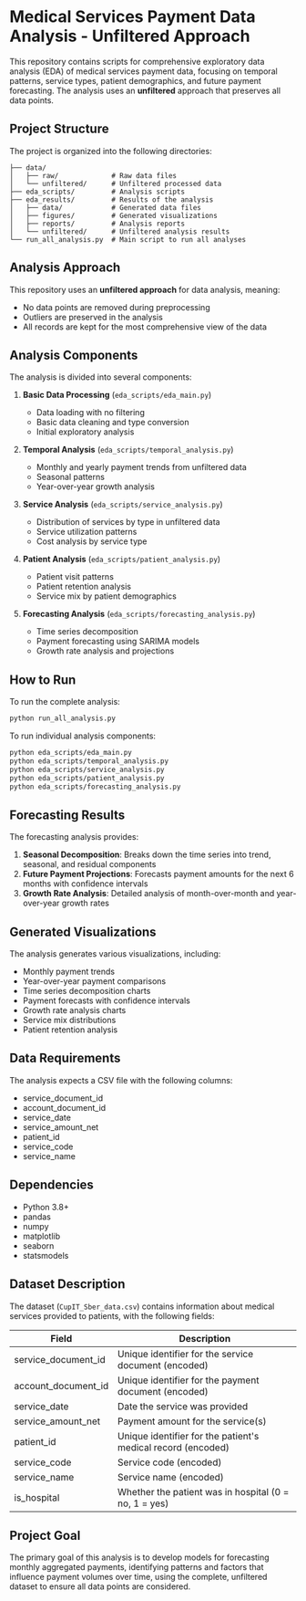 # Medical Services Payment Data Analysis - Unfiltered Approach

This repository contains scripts for comprehensive exploratory data analysis (EDA) of medical services payment data, focusing on temporal patterns, service types, patient demographics, and future payment forecasting. The analysis uses an **unfiltered** approach that preserves all data points.

## Project Structure

The project is organized into the following directories:

```
├── data/
│   ├── raw/             # Raw data files
│   └── unfiltered/      # Unfiltered processed data
├── eda_scripts/         # Analysis scripts
├── eda_results/         # Results of the analysis
│   ├── data/            # Generated data files
│   ├── figures/         # Generated visualizations
│   ├── reports/         # Analysis reports
│   └── unfiltered/      # Unfiltered analysis results
└── run_all_analysis.py  # Main script to run all analyses
```

## Analysis Approach

This repository uses an **unfiltered approach** for data analysis, meaning:
- No data points are removed during preprocessing
- Outliers are preserved in the analysis
- All records are kept for the most comprehensive view of the data

## Analysis Components

The analysis is divided into several components:

1. **Basic Data Processing** (`eda_scripts/eda_main.py`)
   - Data loading with no filtering
   - Basic data cleaning and type conversion
   - Initial exploratory analysis

2. **Temporal Analysis** (`eda_scripts/temporal_analysis.py`)
   - Monthly and yearly payment trends from unfiltered data
   - Seasonal patterns
   - Year-over-year growth analysis

3. **Service Analysis** (`eda_scripts/service_analysis.py`)
   - Distribution of services by type in unfiltered data
   - Service utilization patterns
   - Cost analysis by service type

4. **Patient Analysis** (`eda_scripts/patient_analysis.py`)
   - Patient visit patterns
   - Patient retention analysis
   - Service mix by patient demographics

5. **Forecasting Analysis** (`eda_scripts/forecasting_analysis.py`)
   - Time series decomposition
   - Payment forecasting using SARIMA models
   - Growth rate analysis and projections

## How to Run

To run the complete analysis:

```bash
python run_all_analysis.py
```

To run individual analysis components:

```bash
python eda_scripts/eda_main.py
python eda_scripts/temporal_analysis.py
python eda_scripts/service_analysis.py
python eda_scripts/patient_analysis.py
python eda_scripts/forecasting_analysis.py
```

## Forecasting Results

The forecasting analysis provides:

1. **Seasonal Decomposition**: Breaks down the time series into trend, seasonal, and residual components
2. **Future Payment Projections**: Forecasts payment amounts for the next 6 months with confidence intervals
3. **Growth Rate Analysis**: Detailed analysis of month-over-month and year-over-year growth rates

## Generated Visualizations

The analysis generates various visualizations, including:

- Monthly payment trends
- Year-over-year payment comparisons
- Time series decomposition charts
- Payment forecasts with confidence intervals
- Growth rate analysis charts
- Service mix distributions
- Patient retention analysis

## Data Requirements

The analysis expects a CSV file with the following columns:
- service_document_id
- account_document_id
- service_date
- service_amount_net
- patient_id
- service_code
- service_name

## Dependencies

- Python 3.8+
- pandas
- numpy
- matplotlib
- seaborn
- statsmodels

## Dataset Description

The dataset (`CupIT_Sber_data.csv`) contains information about medical services provided to patients, with the following fields:

| Field                | Description                                                    |
|----------------------|----------------------------------------------------------------|
| service_document_id  | Unique identifier for the service document (encoded)           |
| account_document_id  | Unique identifier for the payment document (encoded)           |
| service_date         | Date the service was provided                                  |
| service_amount_net   | Payment amount for the service(s)                              |
| patient_id           | Unique identifier for the patient's medical record (encoded)   |
| service_code         | Service code (encoded)                                         |
| service_name         | Service name (encoded)                                         |
| is_hospital          | Whether the patient was in hospital (0 = no, 1 = yes)          |

## Project Goal

The primary goal of this analysis is to develop models for forecasting monthly aggregated payments, identifying patterns and factors that influence payment volumes over time, using the complete, unfiltered dataset to ensure all data points are considered. 
